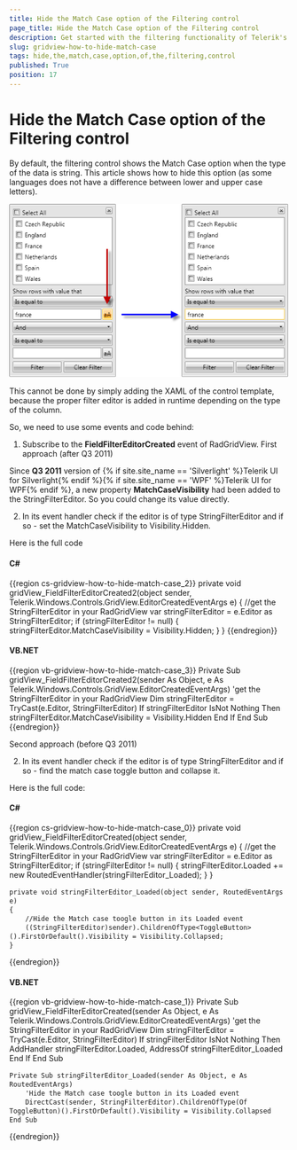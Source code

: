 ```yaml
---
title: Hide the Match Case option of the Filtering control
page_title: Hide the Match Case option of the Filtering control
description: Get started with the filtering functionality of Telerik's {{ site.framework_name }} DataGrid and learn how to hide the Match Case option of the filtering control.
slug: gridview-how-to-hide-match-case
tags: hide,the,match,case,option,of,the,filtering,control
published: True
position: 17
---
```


# Hide the Match Case option of the Filtering control


By default, the filtering control shows the Match Case option when the type of the data is string. This article shows how to hide this option (as some languages does not have a difference between lower and upper case letters).

![](images/how_to_hide_match_case_gridview.png)


This cannot be done by simply adding the XAML of the control template, because the proper filter editor is added in runtime depending on the type of the column.

So, we need to use some events and code behind:

1. Subscribe to the __FieldFilterEditorCreated__ event of RadGridView.
First approach (after Q3 2011)

Since __Q3 2011__ version of {% if site.site_name == 'Silverlight' %}Telerik UI for Silverlight{% endif %}{% if site.site_name == 'WPF' %}Telerik UI for WPF{% endif %}, a new property __MatchCaseVisibility__ had been added to the StringFilterEditor. So you could change its value directly.
            

2. In its event handler check if the editor is of type StringFilterEditor and if so - set the MatchCaseVisibility to Visibility.Hidden.
              

Here is the full code

#### __C#__

{{region cs-gridview-how-to-hide-match-case_2}}
	private void gridView_FieldFilterEditorCreated2(object sender, Telerik.Windows.Controls.GridView.EditorCreatedEventArgs e)
	{
	    //get the StringFilterEditor in your RadGridView
	    var stringFilterEditor = e.Editor as StringFilterEditor;
	    if (stringFilterEditor != null)
	    {
	        stringFilterEditor.MatchCaseVisibility = Visibility.Hidden;
	    }
	}
{{endregion}}


#### __VB.NET__

{{region vb-gridview-how-to-hide-match-case_3}}
	Private Sub gridView_FieldFilterEditorCreated2(sender As Object, e As Telerik.Windows.Controls.GridView.EditorCreatedEventArgs)
	    'get the StringFilterEditor in your RadGridView
	    Dim stringFilterEditor = TryCast(e.Editor, StringFilterEditor)
	    If stringFilterEditor IsNot Nothing Then
	        stringFilterEditor.MatchCaseVisibility = Visibility.Hidden
	    End If
	End Sub
{{endregion}}

Second approach (before Q3 2011)

2. In its event handler check if the editor is of type StringFilterEditor and if so - find the match case toggle button and collapse it.

Here is the full code:

#### __C#__

{{region cs-gridview-how-to-hide-match-case_0}}
	private void gridView_FieldFilterEditorCreated(object sender, Telerik.Windows.Controls.GridView.EditorCreatedEventArgs e)
	{
	    //get the StringFilterEditor in your RadGridView
	    var stringFilterEditor = e.Editor as StringFilterEditor;
	    if (stringFilterEditor != null)
	    {
	        stringFilterEditor.Loaded += new RoutedEventHandler(stringFilterEditor_Loaded);
	    }
	}
	
	private void stringFilterEditor_Loaded(object sender, RoutedEventArgs e)
	{
	    //Hide the Match case toogle button in its Loaded event
	    ((StringFilterEditor)sender).ChildrenOfType<ToggleButton>().FirstOrDefault().Visibility = Visibility.Collapsed;
	}
{{endregion}}

#### __VB.NET__

{{region vb-gridview-how-to-hide-match-case_1}}
	Private Sub gridView_FieldFilterEditorCreated(sender As Object, e As Telerik.Windows.Controls.GridView.EditorCreatedEventArgs)
	    'get the StringFilterEditor in your RadGridView
	    Dim stringFilterEditor = TryCast(e.Editor, StringFilterEditor)
	    If stringFilterEditor IsNot Nothing Then
	        AddHandler stringFilterEditor.Loaded, AddressOf stringFilterEditor_Loaded
	    End If
	End Sub
	
	Private Sub stringFilterEditor_Loaded(sender As Object, e As RoutedEventArgs)
	    'Hide the Match case toogle button in its Loaded event
	    DirectCast(sender, StringFilterEditor).ChildrenOfType(Of ToggleButton)().FirstOrDefault().Visibility = Visibility.Collapsed
	End Sub
{{endregion}}




